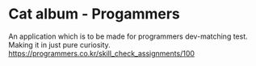 # Cat album - Progammers

An application which is to be made for programmers dev-matching test. Making it in just pure curiosity.
https://programmers.co.kr/skill_check_assignments/100

